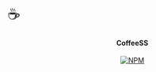 <br>
<span style="font-size: 30px; vertical-align: middle; line-height: 2;" align="center">☕ </span>
<h4 align="center">CoffeeSS</h4>

<p align="center">
  <a href="https://www.npmjs.com/package/drawjsframework"><img src="https://img.shields.io/npm/v/drawjsframework.svg?color=%2345cdff&sanitize=true" alt="NPM"></a>
</p>
<br>
